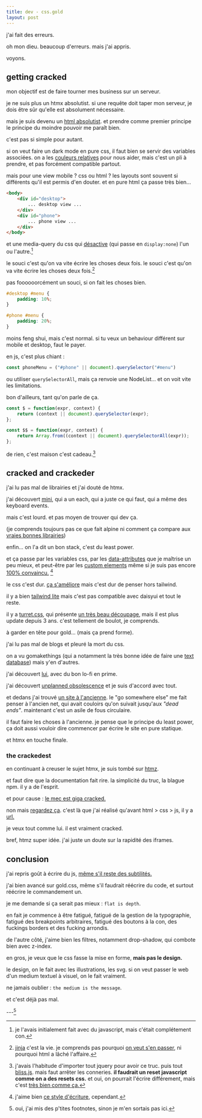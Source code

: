```yaml
---
title: dev - css.gold
layout: post
---
```


j'ai fait des erreurs.

oh mon dieu.
beaucoup d'erreurs.
mais j'ai appris.

voyons.

## getting cracked

mon objectif est de faire tourner mes business sur un serveur.

je ne suis plus un htmx absolutist.
si une requête doit taper mon serveur,
je dois être sûr qu'elle est absolument nécessaire.

mais je suis devenu un 
[html absolutist](https://html-first.com/).
et prendre comme premier principe
le principe du moindre pouvoir
me paraît bien.

c'est pas si simple pour autant.

si on veut faire un dark mode en pure css,
il faut bien se servir des variables associées.
on a les
[couleurs relatives](https://developer.mozilla.org/en-US/docs/Web/CSS/CSS_colors/Relative_colors)
pour nous aider,
mais c'est un pli à prendre,
et pas forcément compatible partout.

mais pour une view mobile ?
css ou html ?
les layouts sont souvent si différents
qu'il est permis d'en douter.
et en pure html ça passe très bien...

```html
<body>
    <div id="desktop">
        ... desktop view ...
    </div>
    <div id="phone">
        ... phone view ...
    </div>
</body>
```

et une media-query du css qui 
[désactive](https://gomakethings.com/the-many-ways-to-hide-things-in-the-dom/) 
(qui passe en `display:none`)
l'un ou l'autre.[^1]

[^1]: je l'avais initialement fait avec du javascript, 
    mais c'était complétement con.

le souci c'est qu'on va vite écrire les choses deux fois.
le souci c'est qu'on va vite écrire les choses deux fois.[^2]

[^2]: [jinja](https://jinja.palletsprojects.com/en/3.1.x/)
    c'est la vie.
    je comprends pas pourquoi
    [on veut s'en passer](https://gomakethings.com/you-probably-dont-need-html-imports/),
    ni pourquoi html a lâché l'affaire.

pas foooooorcément un souci,
si on fait les choses bien.

```css
#desktop #menu {
    padding: 10%;
}

#phone #menu {
    padding: 20%;
}
```

moins feng shui,
mais c'est normal.
si tu veux un behaviour différent
sur mobile et desktop, faut le payer.

en js, c'est plus chiant :

```js
const phoneMenu = ("#phone" || document).querySelector("#menu")
```

ou utiliser
`querySelectorAll`,
mais ça renvoie une NodeList...
et on voit vite les limitations.

bon d'ailleurs, tant qu'on parle de ça.

```js
const $ = function(expr, context) {
    return (context || document).querySelector(expr);
};

const $$ = function(expr, context) {
    return Array.from((context || document).querySelectorAll(expr));
};
```

de rien, c'est maison c'est cadeau.[^3]

[^3]: j'avais l'habitude d'importer tout jquery pour avoir ce truc.
    puis tout [bliss.js](https://blissfuljs.com/).
    mais faut arrêter les conneries.
    **il faudrait un reset javascript**
    **comme on a des resets css.**
    et oui, on pourrait l'écrire différement, mais c'est
    [très bien comme ça.](https://gomakethings.com/javascript-selector-performance/#:~:text=getElementById()%20can%20run%20about%2015%20million)

## cracked and crackeder

j'ai lu pas mal de librairies
et j'ai douté de htmx.

j'ai découvert
[mini](https://mini-js.com/),
qui a un each,
qui a juste ce qui faut,
qui a même des keyboard events.

mais c'est lourd.
et pas moyen de trouver qui dev ça.

(je comprends toujours pas
ce que fait alpine ni comment ça compare
aux [vraies bonnes librairies](http://vanilla-js.com/))

enfin...
on l'a dit un bon stack, c'est du least power.

et ça passe par les variables css,
par les 
[data-attributes](https://jakearchibald.com/2024/attributes-vs-properties/) 
que je maîtrise un peu mieux,
et peut-être par les 
[custom elements](https://developer.mozilla.org/en-US/docs/Web/API/Web_components/Using_custom_elements)
même si je suis pas encore 
[100% convaincu.](https://blog.carlana.net/post/2023/web-component-alternative-futures/)
[^4]

[^4]: j'aime bien [ce style d'écriture](https://meyerweb.com/eric/thoughts/2023/11/01/blinded-by-the-light-dom/), cependant.

le css c'est dur.
[ça s'améliore](https://build-your-own.org/blog/20240813_css_vertical_center/)
mais c'est dur de penser hors tailwind.

il y a bien
[tailwind lite](https://tailwind-lite.com/)
mais c'est pas compatible avec daisyui et tout le reste.

il y a 
[turret.css](https://turretcss.com/),
qui présente 
[un très beau découpage](https://github.com/turretcss/turretcss/tree/master/turret),
mais il est plus update depuis 3 ans.
c'est tellement de boulot, je comprends.

à garder en tête pour gold...
(mais ça prend forme).

j'ai lu pas mal de blogs
et pleuré la mort du css.

on a vu gomakethings 
(qui a notamment la très bonne idée
de faire une
[text database](https://gomakethings.com/what-about-searching-flat-files/))
mais y'en d'autres.

j'ai découvert 
[lui](https://lofi.limo/blog/write-html-right),
avec du bon lo-fi en prime.

j'ai découvert
[unplanned obsolescence](https://unplannedobsolescence.com/)
et je suis d'accord avec tout.

et dedans j'ai trouvé
[un site à l'ancienne](https://doesmyipaddresshave69init.com/).
le "go somewhere else" me fait penser à l'ancien net,
qui avait couloirs qu'on suivait
jusqu'aux *"dead ends"*.
maintenant c'est un asile de fous circulaire.

il faut faire les choses à l'ancienne.
je pense que le principe du least power,
ça doit aussi vouloir dire
commencer par écrire le site en pure statique.

et htmx en touche finale.

### the crackedest

en continuant à creuser le sujet htmx,
je suis tombé sur
[htmz](https://leanrada.com/htmz/).

et faut dire que la documentation
fait rire.
la simplicité du truc,
la blague npm.
il y a de l'esprit.

et pour cause :
[le mec est giga cracked.](https://leanrada.com/)

non mais
[regardez ça](https://leanrada.com/notes/pure-css-spa-router/).
c'est là que j'ai réalisé qu'avant html > css > js,
il y a 
[url.](https://leanrada.com/notes/compressing-websites-into-urls/)

je veux tout comme lui.
il est vraiment cracked.

bref, htmz super idée.
j'ai juste un doute sur la rapidité des iframes.

## conclusion

j'ai repris goût à écrire du js,
[même s'il reste des subtilités.](https://gomakethings.com/how-many-event-listeners-is-too-many-in-javascript/)

j'ai bien avancé sur
gold.css,
même s'il faudrait réécrire du code,
et surtout réécrire le commandement un.

je me demande si ça serait pas mieux :
`flat is depth`.

en fait je commence à être fatigué,
fatigué de la gestion de la typographie,
fatigué des breakpoints arbitraires,
fatigué des boutons à la con,
des fuckings borders et des fucking arrondis.

de l'autre côté,
j'aime bien les filtres,
notamment drop-shadow,
qui combote bien avec z-index.

en gros, je veux que le css fasse la mise en forme,
**mais pas le design.**

le design, on le fait avec les illustrations, les svg.
si on veut passer le web d'un medium textuel à visuel,
on le fait vraiment.

ne jamais oublier : `the medium is the message`.

et c'est déjà pas mal.

---[^5]

[^5]: oui, j'ai mis des p'tites footnotes,
    sinon je m'en sortais pas ici.
    
